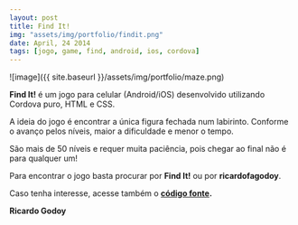 ```yaml
---
layout: post
title: Find It!
img: "assets/img/portfolio/findit.png"
date: April, 24 2014
tags: [jogo, game, find, android, ios, cordova]
---
```


![image]({{ site.baseurl }}/assets/img/portfolio/maze.png)

**Find It!** é um jogo para celular (Android/iOS) desenvolvido utilizando Cordova puro, HTML e CSS.

A ideia do jogo é encontrar a única figura fechada num labirinto. Conforme o avanço pelos níveis, maior a dificuldade e menor o tempo.

São mais de 50 níveis e requer muita paciência, pois chegar ao final não é para qualquer um!

Para encontrar o jogo basta procurar por <b>Find It!</b> ou por <b>ricardofagodoy</b>.

Caso tenha interesse, acesse também o <b>[código fonte](https://github.com/ricardofagodoy/find-it).</b>

<b>Ricardo Godoy</b>